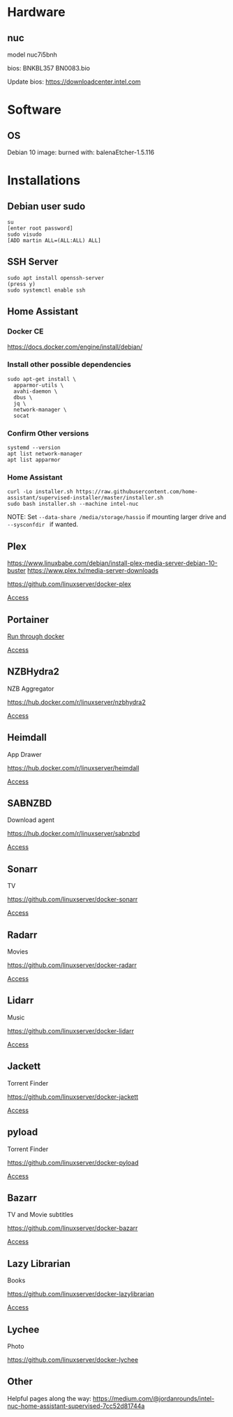 # Hardware
## nuc
model nuc7i5bnh

bios: BNKBL357 BN0083.bio

Update bios: https://downloadcenter.intel.com

# Software
## OS
Debian 10
image: 
burned with: balenaEtcher-1.5.116


# Installations
## Debian user sudo
```
su
[enter root password]
sudo visudo
[ADD martin ALL=(ALL:ALL) ALL]
```

## SSH Server
```
sudo apt install openssh-server
(press y)
sudo systemctl enable ssh
```
## Home Assistant
### Docker CE
https://docs.docker.com/engine/install/debian/

### Install other possible dependencies
```
sudo apt-get install \
  apparmor-utils \
  avahi-daemon \
  dbus \
  jq \
  network-manager \
  socat
```
### Confirm Other versions
```
systemd --version
apt list network-manager
apt list apparmor
```

### Home Assistant
```
curl -Lo installer.sh https://raw.githubusercontent.com/home-assistant/supervised-installer/master/installer.sh
sudo bash installer.sh --machine intel-nuc
```

NOTE: Set `--data-share /media/storage/hassio` if mounting larger drive and `--sysconfdir ` if wanted.

## Plex
https://www.linuxbabe.com/debian/install-plex-media-server-debian-10-buster
https://www.plex.tv/media-server-downloads

https://github.com/linuxserver/docker-plex

[Access](http://nuc.local:32400/)

## Portainer
[Run through docker](https://portainer.readthedocs.io/en/stable/deployment.html)

[Access](http://nuc.local:9000)

## NZBHydra2
NZB Aggregator

https://hub.docker.com/r/linuxserver/nzbhydra2

[Access](http://nuc.local:5076)

## Heimdall
App Drawer

https://hub.docker.com/r/linuxserver/heimdall

[Access](http://nuc.local:80)

## SABNZBD
Download agent

https://hub.docker.com/r/linuxserver/sabnzbd

[Access](http://nuc.local:8080/sabnzbd)

## Sonarr
TV

https://github.com/linuxserver/docker-sonarr

[Access](http://nuc.local:8989)

## Radarr
Movies

https://github.com/linuxserver/docker-radarr

[Access](http://nuc.local:7878)

## Lidarr
Music

https://github.com/linuxserver/docker-lidarr

[Access](http://nuc.local:8686)

## Jackett
Torrent Finder

https://github.com/linuxserver/docker-jackett

[Access](http://nuc.local:9117)

## pyload
Torrent Finder

https://github.com/linuxserver/docker-pyload

[Access](http://nuc.local:8001)

## Bazarr 
TV and Movie subtitles

https://github.com/linuxserver/docker-bazarr

[Access](http://nuc.local:6767)

## Lazy Librarian
Books

https://github.com/linuxserver/docker-lazylibrarian

[Access](http://nuc.local:5299)

## Lychee
Photo

https://github.com/linuxserver/docker-lychee

## Other
Helpful pages along the way: https://medium.com/@jordanrounds/intel-nuc-home-assistant-supervised-7cc52d81744a
